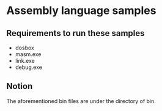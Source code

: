# Assembly language samples

## Requirements to run these samples
- dosbox
- masm.exe
- link.exe
- debug.exe

## Notion
The aforementioned bin files are under the directory of bin.
